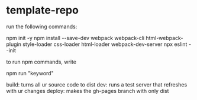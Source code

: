 # template-repo

run the following commands:

npm init -y
npm install --save-dev webpack webpack-cli html-webpack-plugin style-loader css-loader html-loader webpack-dev-server
npx eslint --init

to run npm commands, write

npm run "keyword"

build: turns all ur source code to dist
dev: runs a test server that refreshes with ur changes
deploy: makes the gh-pages branch with only dist
